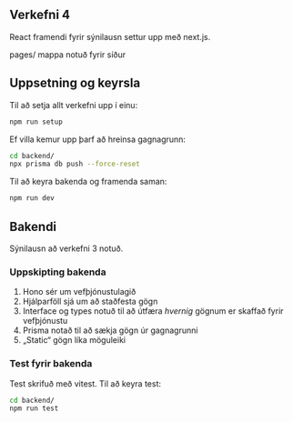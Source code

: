 ## Verkefni 4

React framendi fyrir sýnilausn settur upp með next.js.

pages/ mappa notuð fyrir síður

## Uppsetning og keyrsla

Til að setja allt verkefni upp í einu:
```bash
npm run setup
```

Ef villa kemur upp þarf að hreinsa gagnagrunn:
```bash
cd backend/
npx prisma db push --force-reset
```

Til að keyra bakenda og framenda saman:
```bash
npm run dev
```

## Bakendi

Sýnilausn að verkefni 3 notuð.

### Uppskipting bakenda

1. Hono sér um vefþjónustulagið
2. Hjálparföll sjá um að staðfesta gögn
3. Interface og types notuð til að útfæra _hvernig_ gögnum er skaffað fyrir vefþjónustu
4. Prisma notað til að sækja gögn úr gagnagrunni
5. „Static“ gögn líka möguleiki

### Test fyrir bakenda

Test skrifuð með vitest. Til að keyra test:

```bash
cd backend/
npm run test
```
